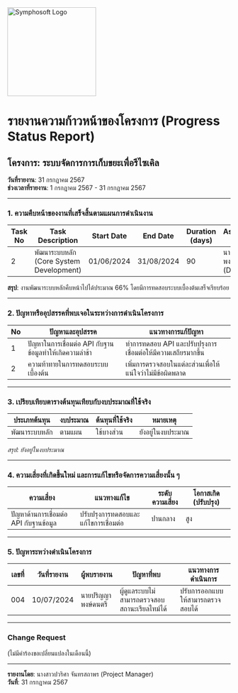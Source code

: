 <img src="https://www.symphosoft.com/logo/symphosoftLogo.png" alt="Symphosoft Logo" width="200"/>

# รายงานความก้าวหน้าของโครงการ (Progress Status Report)

## โครงการ: ระบบจัดการการเก็บขยะเพื่อรีไซเคิล
**วันที่รายงาน**: 31 กรกฎาคม 2567  
**ช่วงเวลาที่รายงาน**: 1 กรกฎาคม 2567 - 31 กรกฎาคม 2567

---

### 1. ความคืบหน้าของงานที่เสร็จสิ้นตามแผนการดำเนินงาน

| Task No | Task Description                                 | Start Date   | End Date     | Duration (days) | Assigned To                    | Progress |
|---------|--------------------------------------------------|--------------|--------------|-----------------|--------------------------------|----------|
| 2       | พัฒนาระบบหลัก (Core System Development)        | 01/06/2024   | 31/08/2024   | 90              | นายปริญญา พงษ์ดนตรี (DES, PR) | 66%      |

**สรุป**: งานพัฒนาระบบหลักคืบหน้าไปได้ประมาณ 66% โดยมีการทดสอบระบบเบื้องต้นเสร็จเรียบร้อย

---

### 2. ปัญหาหรืออุปสรรคที่พบเจอในระหว่างการดำเนินโครงการ

| No | ปัญหาและอุปสรรค                                     | แนวทางการแก้ปัญหา                                       |
|----|------------------------------------------------------|--------------------------------------------------------|
| 1  | ปัญหาในการเชื่อมต่อ API กับฐานข้อมูลทำให้เกิดความล่าช้า | ทำการทดสอบ API และปรับปรุงการเชื่อมต่อให้มีความเสถียรมากขึ้น |
| 2  | ความท้าทายในการทดสอบระบบเบื้องต้น                    | เพิ่มการตรวจสอบในแต่ละส่วนเพื่อให้แน่ใจว่าไม่มีข้อผิดพลาด |

---

### 3. เปรียบเทียบตารางต้นทุนเทียบกับงบประมาณที่ใช้จริง
| ประเภทต้นทุน | งบประมาณ | ต้นทุนที่ใช้จริง | หมายเหตุ |
|---------------|----------|----------------|---------|
| พัฒนาระบบหลัก | ตามแผน | ใช้บางส่วน | ยังอยู่ในงบประมาณ |

*สรุป: ยังอยู่ในงบประมาณ*

---

### 4. ความเสี่ยงที่เกิดขึ้นใหม่ และการแก้ไขหรือจัดการความเสี่ยงนั้น ๆ
| ความเสี่ยง | แนวทางแก้ไข | ระดับความเสี่ยง | โอกาสเกิด (ปรับปรุง) |
|------------|-------------|-----------------|--------------------|
| ปัญหาด้านการเชื่อมต่อ API กับฐานข้อมูล | ปรับปรุงการทดสอบและแก้ไขการเชื่อมต่อ | ปานกลาง | สูง |

---

### 5. ปัญหาระหว่างดำเนินโครงการ
| เลขที่ | วันที่รายงาน | ผู้พบรายงาน | ปัญหาที่พบ | แนวทางการดำเนินการ |
|--------|--------------|-------------|------------|---------------------|
| 004    | 10/07/2024   | นายปริญญา พงษ์ดนตรี | ผู้ดูแลระบบไม่สามารถตรวจสอบสถานะเรียลไทม์ได้ | ปรับการออกแบบให้สามารถตรวจสอบได้ |

---

### Change Request
(ไม่มีคำร้องขอเปลี่ยนแปลงในเดือนนี้)

---

**รายงานโดย**: นางสาวปวริศา จันทรสถาพร (Project Manager)  
**วันที่**: 31 กรกฎาคม 2567
